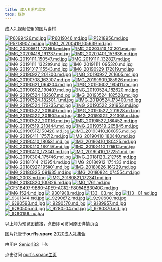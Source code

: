 ```yaml
---
title: 成人礼图片展览
tags: 媒体
---
```


成人礼视频使用的图片素材

<!--more-->

[![P6099426.md.jpg](http://ourfls.space/images/2021/04/10/P6099426.md.jpg)](http://ourfls.space/image/ZPtm)
[![P6019046.md.jpg](http://ourfls.space/images/2021/04/10/P6019046.md.jpg)](http://ourfls.space/image/ZGNj)
[![P5218956.md.jpg](http://ourfls.space/images/2021/04/10/P5218956.md.jpg)](http://ourfls.space/image/Zy48)
[![P5218907.md.jpg](http://ourfls.space/images/2021/04/10/P5218907.md.jpg)](http://ourfls.space/image/ZxAf)
[![IMG_20200419_105639.md.jpg](http://ourfls.space/images/2021/04/10/IMG_20200419_105639.md.jpg)](http://ourfls.space/image/ZNPy)
[![IMG_20200611_173955.md.jpg](http://ourfls.space/images/2021/04/10/IMG_20200611_173955.md.jpg)](http://ourfls.space/image/ZjkA)
[![IMG_20200419_101201.md.jpg](http://ourfls.space/images/2021/04/10/IMG_20200419_101201.md.jpg)](http://ourfls.space/image/ZiwU)
[![IMG_20200418_191237.md.jpg](http://ourfls.space/images/2021/04/10/IMG_20200418_191237.md.jpg)](http://ourfls.space/image/ZO1b)
[![IMG_20200401_152636.md.jpg](http://ourfls.space/images/2021/04/10/IMG_20200401_152636.md.jpg)](http://ourfls.space/image/ZId9)
[![IMG_20191111_150547.md.jpg](http://ourfls.space/images/2021/04/10/IMG_20191111_150547.md.jpg)](http://ourfls.space/image/ZdFz)
[![IMG_20191111_132827.md.jpg](http://ourfls.space/images/2021/04/10/IMG_20191111_132827.md.jpg)](http://ourfls.space/image/ZJn0)
[![IMG_20191111_132209.md.jpg](http://ourfls.space/images/2021/04/10/IMG_20191111_132209.md.jpg)](http://ourfls.space/image/ZrNR)
[![IMG_20191111_095320.md.jpg](http://ourfls.space/images/2021/04/10/IMG_20191111_095320.md.jpg)](http://ourfls.space/image/ZWfs)
[![IMG_20191017_115543.md.jpg](http://ourfls.space/images/2021/04/10/IMG_20191017_115543.md.jpg)](http://ourfls.space/image/Zz2D)
[![IMG_20190929_172019.md.jpg](http://ourfls.space/images/2021/04/10/IMG_20190929_172019.md.jpg)](http://ourfls.space/image/ZXPF)
[![IMG_20190927_201800.md.jpg](http://ourfls.space/images/2021/04/10/IMG_20190927_201800.md.jpg)](http://ourfls.space/image/ZVXY)
[![IMG_20190927_201605.md.jpg](http://ourfls.space/images/2021/04/10/IMG_20190927_201605.md.jpg)](http://ourfls.space/image/ZUwt)
[![IMG_20190708_163007.md.jpg](http://ourfls.space/images/2021/04/10/IMG_20190708_163007.md.jpg)](http://ourfls.space/image/ZE1B)
[![IMG_20190909_185926.md.jpg](http://ourfls.space/images/2021/04/10/IMG_20190909_185926.md.jpg)](http://ourfls.space/image/Z4sh)
[![IMG_20190621_064204.md.jpg](http://ourfls.space/images/2021/04/10/IMG_20190621_064204.md.jpg)](http://ourfls.space/image/ZfFv)
[![IMG_20190602_190411.md.jpg](http://ourfls.space/images/2021/04/10/IMG_20190602_190411.md.jpg)](http://ourfls.space/image/ZBnE)
[![IMG_20190602_190407.md.jpg](http://ourfls.space/images/2021/04/10/IMG_20190602_190407.md.jpg)](http://ourfls.space/image/ZqjM)
[![IMG_20190524_182620.md.jpg](http://ourfls.space/images/2021/04/10/IMG_20190524_182620.md.jpg)](http://ourfls.space/image/ZmfZ)
[![IMG_20190524_182607.md.jpg](http://ourfls.space/images/2021/04/10/IMG_20190524_182607.md.jpg)](http://ourfls.space/image/ZL2X)
[![IMG_20190524_182528.md.jpg](http://ourfls.space/images/2021/04/10/IMG_20190524_182528.md.jpg)](http://ourfls.space/image/ZCMp)
[![IMG_20190524_182501_1.md.jpg](http://ourfls.space/images/2021/04/10/IMG_20190524_182501_1.md.jpg)](http://ourfls.space/image/ZlXw)
[![IMG_20190524_173400.md.jpg](http://ourfls.space/images/2021/04/10/IMG_20190524_173400.md.jpg)](http://ourfls.space/image/Zgor)
[![IMG_20190524_173235.md.jpg](http://ourfls.space/images/2021/04/10/IMG_20190524_173235.md.jpg)](http://ourfls.space/image/ZK06)
[![IMG_20190522_201953.md.jpg](http://ourfls.space/images/2021/04/10/IMG_20190522_201953.md.jpg)](http://ourfls.space/image/Zwsl)
[![IMG_20190522_201949.md.jpg](http://ourfls.space/images/2021/04/10/IMG_20190522_201949.md.jpg)](http://ourfls.space/image/ZoCI)
[![IMG_20190522_201928.md.jpg](http://ourfls.space/images/2021/04/10/IMG_20190522_201928.md.jpg)](http://ourfls.space/image/Z5QQ)
[![IMG_20190522_201905.md.jpg](http://ourfls.space/images/2021/04/10/IMG_20190522_201905.md.jpg)](http://ourfls.space/image/ZZjm)
[![IMG_20190522_201308.md.jpg](http://ourfls.space/images/2021/04/10/IMG_20190522_201308.md.jpg)](http://ourfls.space/image/ZSaj)
[![IMG_20190522_201116.md.jpg](http://ourfls.space/images/2021/04/10/IMG_20190522_201116.md.jpg)](http://ourfls.space/image/ZA28)
[![IMG_20190522_180452.md.jpg](http://ourfls.space/images/2021/04/10/IMG_20190522_180452.md.jpg)](http://ourfls.space/image/ZvMf)
[![IMG_20190519_210844.md.jpg](http://ourfls.space/images/2021/04/10/IMG_20190519_210844.md.jpg)](http://ourfls.space/image/ZeVy)
[![IMG_20190519_205845.md.jpg](http://ourfls.space/images/2021/04/10/IMG_20190519_205845.md.jpg)](http://ourfls.space/image/Z8oA)
[![IMG_20190517_153426.md.jpg](http://ourfls.space/images/2021/04/10/IMG_20190517_153426.md.jpg)](http://ourfls.space/image/Zt0U)
[![IMG_20190410_180655.md.jpg](http://ourfls.space/images/2021/04/10/IMG_20190410_180655.md.jpg)](http://ourfls.space/image/SnJb)
[![IMG_20190411_175712.md.jpg](http://ourfls.space/images/2021/04/10/IMG_20190411_175712.md.jpg)](http://ourfls.space/image/SQC9)
[![IMG_20190410_180640.md.jpg](http://ourfls.space/images/2021/04/10/IMG_20190410_180640.md.jpg)](http://ourfls.space/image/SDQz)
[![IMG_20190410_180531.md.jpg](http://ourfls.space/images/2021/04/10/IMG_20190410_180531.md.jpg)](http://ourfls.space/image/S7i0)
[![IMG_20190410_180425.md.jpg](http://ourfls.space/images/2021/04/10/IMG_20190410_180425.md.jpg)](http://ourfls.space/image/S6aR)
[![IMG_20190410_180146.md.jpg](http://ourfls.space/images/2021/04/10/IMG_20190410_180146.md.jpg)](http://ourfls.space/image/S1vs)
[![IMG_20190410_175512.md.jpg](http://ourfls.space/images/2021/04/10/IMG_20190410_175512.md.jpg)](http://ourfls.space/image/SuGD)
[![IMG_20190410_173341.md.jpg](http://ourfls.space/images/2021/04/10/IMG_20190410_173341.md.jpg)](http://ourfls.space/image/SpVF)
[![IMG_20190410_172251.md.jpg](http://ourfls.space/images/2021/04/10/IMG_20190410_172251.md.jpg)](http://ourfls.space/image/Sc9Y)
[![IMG_20190304_175746.md.jpg](http://ourfls.space/images/2021/04/10/IMG_20190304_175746.md.jpg)](http://ourfls.space/image/SP0t)
[![IMG_20181123_212755.md.jpg](http://ourfls.space/images/2021/04/10/IMG_20181123_212755.md.jpg)](http://ourfls.space/image/SMJB)
[![IMG_20181014_213954.md.jpg](http://ourfls.space/images/2021/04/10/IMG_20181014_213954.md.jpg)](http://ourfls.space/image/SGlh)
[![IMG_20180912_175433.md.jpg](http://ourfls.space/images/2021/04/10/IMG_20180912_175433.md.jpg)](http://ourfls.space/image/SxQv)
[![IMG_20180927_195801.md.jpg](http://ourfls.space/images/2021/04/10/IMG_20180927_195801.md.jpg)](http://ourfls.space/image/ShiE)
[![IMG_20180826_161229.md.jpg](http://ourfls.space/images/2021/04/10/IMG_20180826_161229.md.jpg)](http://ourfls.space/image/SNBM)
[![IMG_20180825_091635.md.jpg](http://ourfls.space/images/2021/04/10/IMG_20180825_091635.md.jpg)](http://ourfls.space/image/SjvZ)
[![IMG_20180824_074554.md.jpg](http://ourfls.space/images/2021/04/10/IMG_20180824_074554.md.jpg)](http://ourfls.space/image/SYGX)
[![IMG_2003.md.jpg](http://ourfls.space/images/2021/04/10/IMG_2003.md.jpg)](http://ourfls.space/image/SOUp)
[![IMG_20180821_172341.md.jpg](http://ourfls.space/images/2021/04/10/IMG_20180821_172341.md.jpg)](http://ourfls.space/image/SI9w)
[![IMG_20180820_100326.md.jpg](http://ourfls.space/images/2021/04/10/IMG_20180820_100326.md.jpg)](http://ourfls.space/image/Ssur)
[![IMG_1761.md.jpg](http://ourfls.space/images/2021/04/10/IMG_1761.md.jpg)](http://ourfls.space/image/SJr6)
[![CF51B497-9B80-4DE9-AC82-F8054BB3040C.md.jpg](http://ourfls.space/images/2021/04/10/CF51B497-9B80-4DE9-AC82-F8054BB3040C.md.jpg)](http://ourfls.space/image/Srll)
[![IMG_1524.md.jpg](http://ourfls.space/images/2021/04/10/IMG_1524.md.jpg)](http://ourfls.space/image/SzHI)
[![_9301908.md.jpg](http://ourfls.space/images/2021/04/10/_9301908.md.jpg)](http://ourfls.space/image/SkYQ)
[![133__03.md.jpg](http://ourfls.space/images/2021/04/10/133__03.md.jpg)](http://ourfls.space/image/SXBm)
[![133__01.md.jpg](http://ourfls.space/images/2021/04/10/133__01.md.jpg)](http://ourfls.space/image/SVej)
[![_9301344.md.jpg](http://ourfls.space/images/2021/04/10/_9301344.md.jpg)](http://ourfls.space/image/STG8)
[![_9290872.md.jpg](http://ourfls.space/images/2021/04/10/_9290872.md.jpg)](http://ourfls.space/image/SEUf)
[![_9290600.md.jpg](http://ourfls.space/images/2021/04/10/_9290600.md.jpg)](http://ourfls.space/image/S45y)
[![_9290593.md.jpg](http://ourfls.space/images/2021/04/10/_9290593.md.jpg)](http://ourfls.space/image/SauA)
[![_9290570.md.jpg](http://ourfls.space/images/2021/04/10/_9290570.md.jpg)](http://ourfls.space/image/SBrU)
[![_9289957.md.jpg](http://ourfls.space/images/2021/04/10/_9289957.md.jpg)](http://ourfls.space/image/Sqgb)
[![_9280505.md.jpg](http://ourfls.space/images/2021/04/10/_9280505.md.jpg)](http://ourfls.space/image/SLH9)
[![_9280504.md.jpg](http://ourfls.space/images/2021/04/10/_9280504.md.jpg)](http://ourfls.space/image/SFYz)
[![_9280370.md.jpg](http://ourfls.space/images/2021/04/10/_9280370.md.jpg)](http://ourfls.space/image/SCq0)
[![_9280189.md.jpg](http://ourfls.space/images/2021/04/10/_9280189.md.jpg)](http://ourfls.space/image/SleR)

以上均为预览图链接，点击即可访问原图详情页面

图片托管于**ourfls.space** [2020成人礼集合]("http://ourfls.space/category/202018") 

由用户 [Senior133]("http://ourfls.space/senior133") 上传

点击访问 [ourfls.space主页]("http://ourfls.space")
